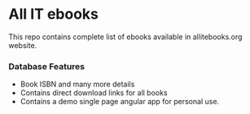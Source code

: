 # All IT ebooks
This repo contains complete list of ebooks available in allitebooks.org website.

### Database Features
* Book ISBN and many more details
* Contains direct download links for all books
* Contains a demo single page angular app for personal use. 



